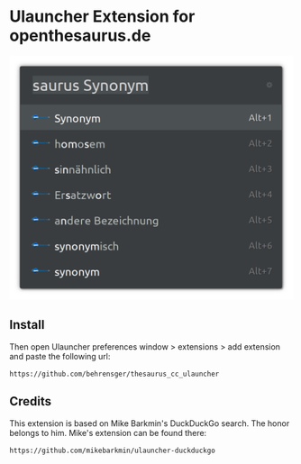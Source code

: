 # Ulauncher Extension for openthesaurus.de


![Screenshot](images/screenshot.png)


## Install
Then open Ulauncher preferences window > extensions > add extension and paste the following url:

```
https://github.com/behrensger/thesaurus_cc_ulauncher
```

## Credits

This extension is based on Mike Barkmin's DuckDuckGo search. The honor belongs to him.
Mike's extension can be found there:
```
https://github.com/mikebarkmin/ulauncher-duckduckgo
```
